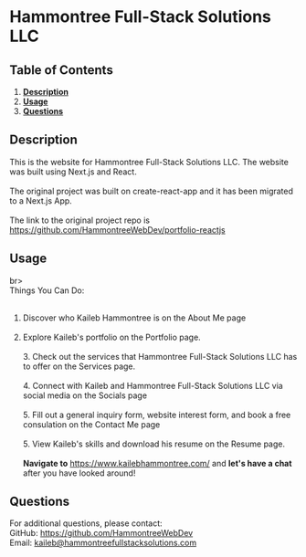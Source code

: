 #  Hammontree Full-Stack Solutions LLC
  ## Table of Contents
  1. **[Description](#description)**<br>
  2. **[Usage](#usage)**<br>
  3. **[Questions](#questions)**<br>
  ## Description
  This is the website for Hammontree Full-Stack Solutions LLC. The website was built using Next.js and React.
  <br><br>
  The original project was built on create-react-app and it has been migrated to a Next.js App.
  <br><br>
  The link to the original project repo is https://github.com/HammontreeWebDev/portfolio-reactjs
  ## Usage
  br><br>
  Things You Can Do:
  <br><br> 
  1. Discover who Kaileb Hammontree is on the About Me page
     <br><br>
  2. Explore Kaileb's portfolio on the Portfolio page.
     <br><br>
     3. Check out the services that Hammontree Full-Stack Solutions LLC has to offer on the Services page.
     <br><br>
     4. Connect with Kaileb and Hammontree Full-Stack Solutions LLC via social media on the Socials page
     <br><br>
     5. Fill out a general inquiry form, website interest form, and book a free consulation on the Contact Me page<br><br>5. View Kaileb's skills and download his resume on the Resume page.
        <br><br>
        **Navigate to** https://www.kailebhammontree.com/ and **let's have a chat** after you have looked around!
  ## Questions
  For additional questions, please contact:<br>
  GitHub: https://github.com/HammontreeWebDev<br>
  Email: kaileb@hammontreefullstacksolutions.com
